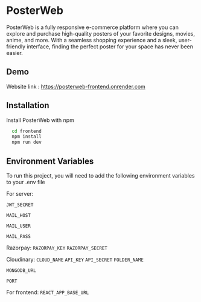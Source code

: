 
# PosterWeb
PosterWeb is a fully responsive e-commerce platform where you can explore and purchase high-quality posters of your favorite designs, movies, anime, and more. With a seamless shopping experience and a sleek, user-friendly interface, finding the perfect poster for your space has never been easier.



## Demo

Website link : https://posterweb-frontend.onrender.com


## Installation

Install PosterWeb with npm

```bash
  cd frontend
  npm install
  npm run dev
```
    
## Environment Variables

To run this project, you will need to add the following environment variables to your .env file

For server:

`JWT_SECRET`

`MAIL_HOST`

`MAIL_USER`

`MAIL_PASS`

Razorpay:
`RAZORPAY_KEY`
`RAZORPAY_SECRET`

Cloudinary:
`CLOUD_NAME`
`API_KEY`
`API_SECRET`
`FOLDER_NAME`

`MONGODB_URL`

`PORT`

For frontend:
`REACT_APP_BASE_URL`

